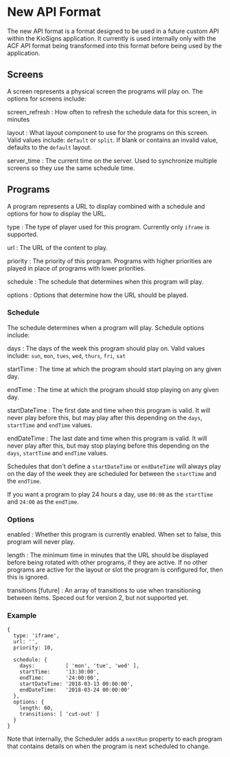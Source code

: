 New API Format
==============

The new API format is a format designed to be used in a future custom API within
the KioSigns application. It currently is used internally only with the ACF API
format being transformed into this format before being used by the application.


Screens
-------

A screen represents a physical screen the programs will play on. The options for
screens include:

screen_refresh
: How often to refresh the schedule data for this screen, in minutes

layout
: What layout component to use for the programs on this screen. Valid values
  include: `default` or `split`. If blank or contains an invalid value, defaults
  to the `default` layout.

server_time
: The current time on the server. Used to synchronize multiple screens so they use the same
  schedule time.


Programs
--------

A program represents a URL to display combined with a schedule and options for
how to display the URL.

type
: The type of player used for this program. Currently only `iframe` is
  supported.

url
: The URL of the content to play.

priority
: The priority of this program. Programs with higher priorities are played in
  place of programs with lower priorities.

schedule
: The schedule that determines when this program will play.

options
: Options that determine how the URL should be played.


### Schedule

The schedule determines when a program will play. Schedule options include:

days
: The days of the week this program should play on. Valid values include: `sun`,
  `mon`, `tues`, `wed`, `thurs`, `fri`, `sat`

startTime
: The time at which the program should start playing on any given day.

endTime
: The time at which the program should stop playing on any given day.

startDateTime
: The first date and time when this program is valid. It will never play before
  this, but may play after this depending on the `days`, `startTime` and
  `endTime` values.

endDateTime
: The last date and time when this program is valid. It will never play after
  this, but may stop playing before this depending on the `days`, `startTime`
  and `endTime` values.

Schedules that don't define a `startDateTime` or `endDateTime` will always play
on the day of the week they are scheduled for between the `startTime` and the
`endTime`.

If you want a program to play 24 hours a day, use `00:00` as the `startTime` and
`24:00` as the `endTime`.


### Options

enabled
: Whether this program is currently enabled. When set to false, this program
  will never play.

length
: The minimum time in minutes that the URL should be displayed before being
  rotated with other programs, if they are active. If no other programs are
  active for the layout or slot the program is configured for, then this is
  ignored.

transitions [future]
: An array of transitions to use when transitioning between items. Speced out
  for version 2, but not supported yet.


### Example

```
{
  type: 'iframe',
  url: '',
  priority: 10,

  schedule: {
    days:          [ 'mon', 'tue', 'wed' ],
    startTime:     '13:30:00',
    endTime:       '24:00:00',
    startDateTime: '2018-03-13 00:00:00',
    endDateTime:   '2018-03-24 00:00:00'
  },
  options: {
    length: 60,
    transitions: [ 'cut-out' ]
  }
}
```

Note that internally, the Scheduler adds a `nextRun` property to each program
that contains details on when the program is next scheduled to change.
